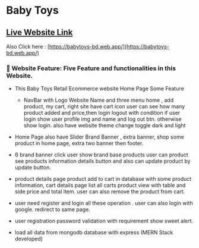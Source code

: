 # Baby Toys

## [ Live Website Link](https://babytoys-bd.web.app/)

Also Click here : [https://babytoys-bd.web.app/](https://babytoys-bd.web.app/)

### 🧮 Website Feature: Five Feature and functionalities in this Website.

- This Baby Toys Retail Ecommerce website Home Page Some Feature

  - NavBar with Logo Website Name and three menu home , add product, my cart, right site have cart icon user can see how many product added and price,then login logout with condition if user login show user profile img and name and log out btn. otherwise show login. also have website theme change toggle dark and light

- Home Page also have Slider Brand Banner , extra banner, shop some product in home page, extra two banner then footer.

- 6 brand banner click user show brand base products user can product see products information details button and also can update product by update button.

- product details page product add to cart in database with some product information, cart details page list all carts product view with table and side price and total item. user can also remove the product from cart.

- user need register and login all these operation . user can also login with google. redirect to same page.

- user registration password validation with requirement show sweet alert.

- load all data from mongodb database with express (MERN Stack developed)
